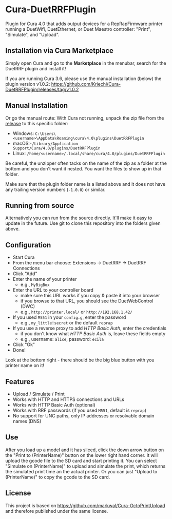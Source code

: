 # Cura-DuetRRFPlugin

Plugin for Cura 4.0 that adds output devices for a RepRapFirmware printer running a DuetWifi, DuetEthernet, or Duet Maestro controller: "Print", "Simulate", and "Upload".

## Installation via Cura Marketplace

Simply open Cura and go to the **Marketplace** in the menubar, search for
the DuetRRF plugin and install it!

If you are running Cura 3.6, please use the manual installation (below) the
plugin version v1.0.2: https://github.com/Kriechi/Cura-DuetRRFPlugin/releases/tag/v1.0.2

## Manual Installation
Or go the manual route:
With Cura not running, unpack the zip file from the [release](https://github.com/Kriechi/Cura-DuetRRFPlugin/releases/latest) to this specific folder:

  * Windows: `C:\Users\<username>\AppData\Roaming\cura\4.0\plugins\DuetRRFPlugin`
  * macOS:`~/Library/Application Support/Cura/4.0/plugins/DuetRRFPlugin`
  * Linux: `/home/<username>/.local/share/cura/4.0/plugins/DuetRRFPlugin`

Be careful, the unzipper often tacks on the name of the zip as a folder at the
bottom and you don't want it nested.  You want the files to show up in that
folder.

Make sure that the plugin folder name is a listed above and it does not have
any trailing version numbers (`-1.0.0`) or similar.

## Running from source
Alternatively you can run from the source directly. It'll make it easy to
update in the future. Use git to clone this repository into the folders given
above.

## Configuration

* Start Cura
* From the menu bar choose: Extensions -> DuetRRF -> DuetRRF Connections
* Click "Add"
* Enter the name of your printer
  - e.g., `MyBigBox`
* Enter the URL to your controller board
  - make sure this URL works if you copy & paste it into your browser
  - if you browse to that URL, you should see the DuetWebControl (DWC)
  - e.g., `http://printer.local/` or `http://192.168.1.42/`
* If you used `M551` in your `config.g`, enter the password
  - e.g., `my_little!secret` or the default `reprap`
* If you use a reverse proxy to add *HTTP Basic Auth*, enter the credentials
  - if you don't know what *HTTP Basic Auth* is, leave these fields empty
  - e.g., username: `alice`, password: `ecila`
* Click "Ok"
* Done!

Look at the bottom right - there should be the big blue button with you printer name on it!

## Features

* Upload / Simulate / Print
* Works with HTTP and HTTPS connections and URLs
* Works with HTTP Basic Auth (optional)
* Works with RRF passwords (if you used `M551`, default is `reprap`)
* No support for UNC paths, only IP addresses or resolvable domain names (DNS)


## Use
After you load up a model and it has sliced, click the down arrow button on the
"Print to (PrinterName)" button on the lower right hand corner. It will upload
the gcode file to the SD card and start printing it. You can select "Simulate
on (PrinterName)" to upload and simulate the print, which returns the simulated
print time an the actual printer. Or you can just "Upload to (PrinterName)" to
copy the gcode to the SD card.

## License
This project is based on https://github.com/markwal/Cura-OctoPrintUpload and
therefore published under the same license.
